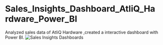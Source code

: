 # Sales_Insights_Dashboard_AtliQ_Hardware_Power_BI
Analyzed sales data of AtliQ Hardware ,created a interactive dashboard with Power BI.
![Sales Insights Dashboards](https://user-images.githubusercontent.com/73987736/236285681-3f3fcc91-8289-4a8d-8954-005443378b91.jpg)
